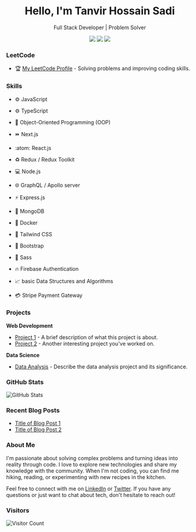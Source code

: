 <h1 align="center">Hello, I'm Tanvir Hossain Sadi</h1>
<p align="center">
  Full Stack Developer | Problem Solver
</p>

<p align="center">
  <a href="https://www.linkedin.com/in/yourusername"><img src="https://img.shields.io/badge/LinkedIn-Connect-blue?style=flat-square&logo=linkedin"></a>
  <a href="https://twitter.com/yourusername"><img src="https://img.shields.io/badge/Twitter-Follow-1DA1F2?style=flat-square&logo=twitter"></a>
  <a href="mailto:youremail@gmail.com"><img src="https://img.shields.io/badge/Email-Contact-D14836?style=flat-square&logo=gmail"></a>
</p>


### LeetCode
- :trophy: [My LeetCode Profile](https://leetcode.com/yourusername/) - Solving problems and improving coding skills.
  

### Skills
- :gear: JavaScript
- :gear: TypeScript
- :art: Object-Oriented Programming (OOP)
- :fast_forward: Next.js
- :atom: React.js

- :recycle: Redux / Redux Toolkit
- :computer: Node.js
- :globe_with_meridians: GraphQL / Apollo server
- :zap: Express.js
- :leaves: MongoDB

- :whale: Docker
- :art: Tailwind CSS
- :art: Bootstrap
- :art: Sass
- :fire: Firebase Authentication


- :chart_with_upwards_trend: basic Data Structures and Algorithms
- :credit_card: Stripe Payment Gateway


### Projects
**Web Development**
- [Project 1](https://github.com/yourusername/project1) - A brief description of what this project is about.
- [Project 2](https://github.com/yourusername/project2) - Another interesting project you've worked on.

**Data Science**
- [Data Analysis](https://github.com/yourusername/data-analysis) - Describe the data analysis project and its significance.

### GitHub Stats
![GitHub Stats](https://github-readme-stats.vercel.app/api?username=yourusername&show_icons=true)

### Recent Blog Posts
- [Title of Blog Post 1](https://dev.to/yourusername/link-to-blog-post-1)
- [Title of Blog Post 2](https://dev.to/yourusername/link-to-blog-post-2)

### About Me
I'm passionate about solving complex problems and turning ideas into reality through code. I love to explore new technologies and share my knowledge with the community. When I'm not coding, you can find me hiking, reading, or experimenting with new recipes in the kitchen.

Feel free to connect with me on [LinkedIn](https://www.linkedin.com/in/yourusername) or [Twitter](https://twitter.com/yourusername). If you have any questions or just want to chat about tech, don't hesitate to reach out!

### Visitors
![Visitor Count](https://visitor-badge.laobi.icu/badge?page_id=yourusername.yourusername)


